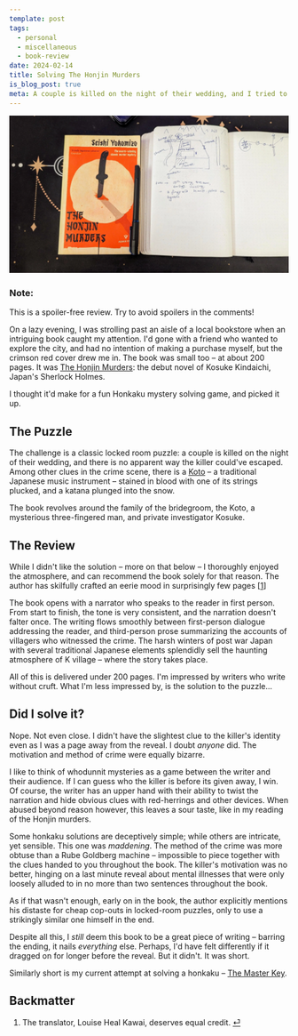 ```yaml
---
template: post
tags:
  - personal
  - miscellaneous
  - book-review
date: 2024-02-14
title: Solving The Honjin Murders
is_blog_post: true
meta: A couple is killed on the night of their wedding, and I tried to find the culprit.
---
```

![The Honjin Murders Cover art](/assets/img/honjin-murders/honjin_cover.webp)

<div class="note">
<h3> Note: </h3>
This is a spoiler-free review.
Try to avoid spoilers in the comments!
</div>

On a lazy evening, I was strolling past an aisle of a local bookstore
when an intriguing book caught my attention.
I'd gone with a friend who wanted to explore the city,
and had no intention of making a purchase myself,
but the crimson red cover drew me in.
The book was small too – at about 200 pages.
It was [The Honjin Murders](https://en.wikipedia.org/wiki/The_Honjin_Murders):  the debut novel of Kosuke Kindaichi, Japan's Sherlock Holmes. 

I thought it'd make for a fun Honkaku mystery solving game, and picked it up.
## The Puzzle

The challenge is a classic locked room puzzle:
a couple is killed on the night of their wedding,
and there is no apparent way the killer could've escaped.
Among other clues in the crime scene, there is a [Koto](https://en.wikipedia.org/wiki/Koto_(instrument))
– a traditional Japanese music instrument – stained in blood with one of its strings plucked,
and a katana plunged into the snow.

The book revolves around the family of the bridegroom, the Koto,
a mysterious three-fingered man, and private investigator Kosuke.
##  The Review

While I didn't like the solution – more on that below – I thoroughly enjoyed the atmosphere,
and can recommend the book solely for that reason.
The author has skilfully crafted an eerie mood in surprisingly few pages [[1](#backmatter)]

The book opens with a narrator who speaks to the reader in first person.
From start to finish, the tone is very consistent, and the narration doesn't falter once.
The writing flows smoothly between first-person dialogue addressing the reader, and third-person prose summarizing the accounts of villagers who witnessed the crime. 
The harsh winters of post war Japan with several traditional Japanese elements splendidly sell the haunting atmosphere of K village – where the story takes place.

All of this is delivered under 200 pages.
I'm impressed by writers who write without cruft.
What I'm less impressed by, is the solution to the puzzle...
## Did I solve it?

Nope.
Not even close.
I didn't have the slightest clue to the killer's identity even
as I was a page away from the reveal.
I doubt *anyone* did.
The motivation and method of crime were equally bizarre.

I like to think of whodunnit mysteries as a game between the writer and their audience.
If I can guess who the killer is before its given away, I win.
Of course, the writer has an upper hand with their ability to twist the narration and hide obvious clues with red-herrings and other devices. 
When abused beyond reason however, this leaves a sour taste,
like in my reading of the Honjin murders.

Some honkaku solutions are deceptively simple; while others are intricate, yet sensible.
This one was *maddening*.
The method of the crime was more obtuse than a Rube Goldberg machine – impossible to piece together with the clues handed to you throughout the book.
The killer's motivation was no better, hinging on a last minute reveal about mental illnesses that were only loosely alluded to in no more than two sentences throughout the book.

As if that wasn't enough, early on in the book, the author explicitly mentions his distaste for cheap cop-outs in locked-room puzzles, only to use a strikingly similar one himself in the end.

Despite all this, I *still* deem this book to be a great piece of writing – barring the ending,
it nails *everything* else.
Perhaps, I'd have felt differently if it dragged on for longer before the reveal.
But it didn't.
It was short.

Similarly short is my current attempt at solving a honkaku – [The Master Key](https://www.goodreads.com/en/book/show/1143506).
## Backmatter

1. The translator, Louise Heal Kawai, deserves equal credit. [⏎](#the-review)
